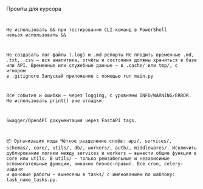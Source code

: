 Промты для курсора 
<code>

Не использовать && при тестировании CLI-команд в PowerShell нельзя использовать &&

Не создавать лог-файлы (.log) и .md-репорты
Не плодить временные .md, .txt, .csv — вся аналитика, отчёты и состояния должны храниться в базе или API.
Временные или служебные данные — в .cache/ или tmp/, с игнором в .gitignore
Запускай приложение с помощью run main.py 

Все события и ошибки — через logging, с уровнями INFO/WARNING/ERROR.
Не использовать print() вне отладки.

Swagger/OpenAPI документация через FastAPI tags.

📦 Организация кода
Чёткое разделение слоёв: api/, services/, schemas/, core/, utils/, db/, workers/, auth/, middlewares/.
Исключить дублирование логики между services и workers — вынести общие функции в core или utils.
В utils/ — только реюзабельные и независимые вспомогательные функции, никаких бизнес-правил.
Все cron, celery-задачи и фоновые работы — вынесены в tasks/ с именованием по шаблону: task_name_tasks.py.

</code>





